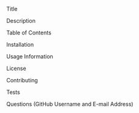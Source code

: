 Title

Description

Table of Contents

Installation

Usage Information

License

Contributing

Tests

Questions (GitHub Username and E-mail Address)

